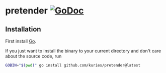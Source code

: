 # pretender [![GoDoc](https://godoc.org/github.com/kuries/pretender?status.svg)](https://godoc.org/github.com/kuries/pretender) 



## Installation

First install [Go](http://golang.org).

If you just want to install the binary to your current directory and don't care about the source code, run

```bash
GOBIN="$(pwd)" go install github.com/kuries/pretender@latest
```
